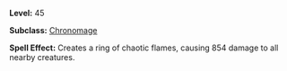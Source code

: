 <!-- TITLE: Spell: Supernova -->

**Level:** 45

**Subclass:** [Chronomage](chronomage)

**Spell Effect:** Creates a ring of chaotic flames, causing 854 damage to all nearby creatures.